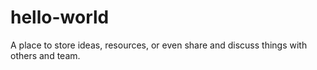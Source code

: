 # hello-world
A place to store ideas, resources, or even share and discuss things with others and team.
